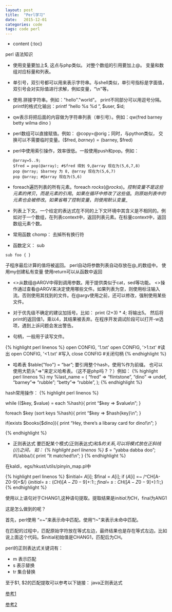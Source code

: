 ```yaml
---
layout: post
title:  "Perl学习"
date:   2015-12-01
categories: code
tags: code perl
---
```

* content
{:toc}

perl 语法知识




- 使用变量要加上$, 这点与php类似。 对整个数组的引用要加上@。 变量和数组对应标量和列表。
- 单引号，双引号都可以用来表示字符串。与shell类似，单引号指标是字面值，双引号会对实际值进行求解，例如变量，“\n"等。
- 使用.拼接字符串。例如："hello"."world"。 print不同部分可以用逗号分隔。printf的格式化输出：printf “hello %s %d ”, $user, $id;
- qw表示将把后面的内容做为字符串列表（单引号）。例如：qw(fred barney betty wilma dino )
- perl数组可以直接赋值。例如： @copy=@orig；同时，与python类似， 交换可以不需要临时变量。($fred, $barney) = ($barney, $fred)
- perl中使用索引操作，效率很低。一般使用push和pop。例如：


  ```
  @array=5..9;
  $fred = pop(@array); #$fred 得到 9,@array 现在为(5,6,7,8)
  pop @array; $barney 为 8, @array 现在为(5,6,7)
  pop @array; #@array 现在为(5,6)  
  ```


- foreach遍历列表的所有元素。foreach $rocks(@rocks)。 控制变量不是这些元素的拷贝，而是元素的引用。如果在循环中修改了这些值。则原始列表中的元素也会被修改。如果省略了控制变量，则使用默认变量$_
- 列表上下文。一个给定的表达式在不同的上下文环境中其含义是不相同的。例如对于一个数组，在列表context中，返回列表元素。在标量context中，返回数组元素个数。
- 常用函数
chomp： 去掉所有换行符

- 函数定义： sub

``
sub foo {
}
``

子程序最后计算的值将被返回。
perl自动将参数列表自动存放在@_的数组中。
使用my创建私有变量
使用return可以从函数中返回

- <>从数组@ARGV中得到调用参数。用于提供类似于cat，sed等功能。 <>操作通过查看@ARGV来决定使用哪些文件。如果列表为空，则使用标注输入流。否则使用其找到的文件。在@argv使用之前，还可以修改，强制使用某些文件。

- 对于优先级不确定的建议加括号。比如： print (2+3) * 4; 将输出5。 然后将print的返回值1，乘以4，其结果被丢弃。在程序开发调试阶段可以打开-w选项，遇到上诉问题会发出警告。
- 句柄，一般用于读写文件。

{% highlight perl linenos %}
open CONFIG, '1.txt'
open CONFIG, '>1.txt' #读出
open CONFIG, '<1.txt' #写入
close CONFIG #关闭句柄
{% endhighlight %}

- 哈希表
$table{"foo"} = “bar”;
要引用整个hash，使用%作为前缀。
也可以使用大箭头"=>"来定义哈希表。（这不是php吗？？）例如：
{% highlight perl linenos %}
my %last_name = (
	“fred” => “flintstone”, “dino” => undef, “barney”=> “rubble”; “betty”=> “rubble”,
);
{% endhighlight %}

hash常用操作：
{% highlight perl linenos %}

while (($key, $value) = each %hash){
	print “$key => $value\n”;
}

foreach $key (sort keys %hash){
	print “$key => $hash{key}\n”;
}

if(exists $books{$dino}){
	print “Hey, there’s a libaray card for dino!\n”;
}

{% endhighlight %}

- 正则表达式
要匹配某个模式(正则表达式)和$_的关系,可以将模式放在正斜线(//)之间， 如：
{% highlight perl linenos %}
$_ = “yabba dabba doo”;
if(/abba/){
	print “It matched!\n”;
}
{% endhighlight %}

在kaldi，egs/hkust/utils/pinyin_map.pl中

{% highlight perl linenos %}
$initial= $A[$i]; $final = $A[$i];
if ($A[$i] =~ /^CH[A-Z0-9]+$/) {$initial =~ s:(CH)[A-Z0-9]+:$1:; $final =~ s:CH([A-Z0-9]+):$1:;}
{% endhighlight %}

使用以上语句对于CHANG1,这种语句提取。提取结果是$initial为CH，$final为ANG1

这是怎么做到的呢？

首先，perl使用 “=~”来表示命中匹配。使用“!~"来表示未命中匹配。

在匹配的过程中，匹配原始字符放在等式左边，最终结果也是存在等式左边。比如说上面这个代码。$initial初始值是CHANG1，匹配后为CH。

perl的正则表达式关键词有：

* m 表示匹配
* s 表示替换
* tr 集合替换

至于$1, $2的匹配提取可以参考以下链接：
java正则表达式

[参考1](http://blog.csdn.net/allwefantasy/article/details/3136570)

[参考2](http://www.runoob.com/java/java-regular-expressions.html)




<!-- 代码高亮
{% highlight c++ linenos %}
#include <iostream>
using namespace std;
int main() {
	std::cout << "hello world" << std::endl;
}
{% endhighlight %}
-->

<!--
{% highlight perl linenos %}
{% endhighlight %}
 -->
